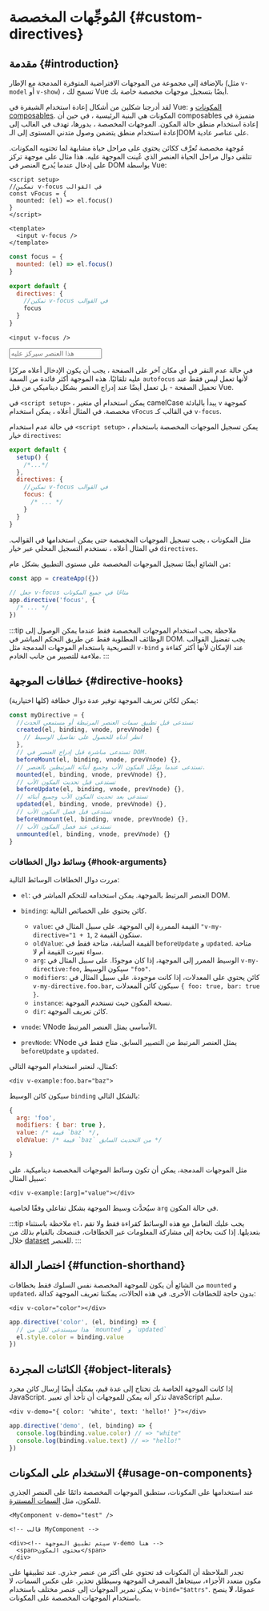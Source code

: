 # المُوجِّهات المخصصة {#custom-directives}

<script setup>
const vFocus = {
  mounted: el => {
    el.focus()
  }
}
</script>

## مقدمة {#introduction}

بالإضافة إلى مجموعة من الموجهات الافتراضية المتوفرة المدمجة مع الإطار (مثل `v-model` أو `v-show`) ، تسمح لك Vue أيضًا بتسجيل موجهات مخصصة خاصة بك.

لقد أدرجنا شكلين من أشكال إعادة استخدام الشيفرة في Vue: [المكونات](/guide/essentials/component-basics.html) و [composables](./composables). المكونات هي البنية الرئيسية ، في حين أن composables متميزة في إعادة استخدام منطق حالة المكون. الموجهات المخصصة ، بدورها، تهدف في الغالب إلى إعادة استخدام منطق يتضمن وصول متدني المستوى إلى الـDOM  على عناصر عادية.

مُوجهة مخصصة تُعرَّف ككائن يحتوي على مراحل حياة مشابهة لما تحتويه المكونات. تتلقى دوال مراحل الحياة  العنصر الذي عُينت الموجهة عليه. هذا مثال على موجهة تركز على  إدخال عندما يُدرج العنصر في DOM بواسطة Vue:

<div class="composition-api">

```vue
<script setup>
//تمكين v-focus في القوالب
const vFocus = {
  mounted: (el) => el.focus()
}
</script>

<template>
  <input v-focus />
</template>
```

</div>

<div class="options-api">

```js
const focus = {
  mounted: (el) => el.focus()
}

export default {
  directives: {
    //تمكين v-focus في القوالب
    focus
  }
}
```

```vue-html
<input v-focus />
```

</div>

<div class="demo">
  <input v-focus placeholder="هذا العنصر سيركز عليه" />
</div>

في حالة عدم النقر في أي مكان آخر على الصفحة ، يجب أن يكون الإدخال أعلاه مركزًا عليه تلقائيًا. هذه الموجهة أكثر فائدة من السمة `autofocus` لأنها تعمل ليس فقط عند تحميل الصفحة - بل تعمل أيضًا عند إدراج العنصر بشكل ديناميكي من قبل Vue.

<div class="composition-api">

في `<script setup>` ، يمكن استخدام أي متغير camelCase يبدأ بالبادئة `v` كموجهة مخصصة. في المثال أعلاه ، يمكن استخدام `vFocus` في القالب كـ `v-focus`.

في حالة عدم استخدام `<script setup>` ، يمكن تسجيل الموجهات المخصصة باستخدام خيار `directives`:

```js
export default {
  setup() {
    /*...*/
  },
  directives: {
    //تمكين v-focus في القوالب
    focus: {
      /* ... */
    }
  }
}
```

</div>

<div class="options-api">

مثل المكونات ، يجب تسجيل الموجهات المخصصة حتى يمكن استخدامها في القوالب. في المثال أعلاه ، نستخدم التسجيل المحلي عبر خيار `directives`.

</div>

من الشائع أيضًا تسجيل الموجهات المخصصة على مستوى التطبيق بشكل عام:

```js
const app = createApp({})

// جعل v-focus متاحًا في جميع المكونات
app.directive('focus', {
  /* ... */
})
```

:::tip ملاحظة
يجب استخدام الموجهات المخصصة فقط عندما يمكن الوصول إلى الوظائف المطلوبة فقط عن طريق التحكم المباشر في DOM. يجب تفضيل القوالب التصريحية باستخدام الموجهات المدمجة مثل `v-bind` عند الإمكان لأنها أكثر كفاءة و ملاءمة للتصيير من جانب الخادم.
:::

## خطافات الموجهة {#directive-hooks}

يمكن لكائن تعريف الموجهة توفير عدة دوال خطافة (كلها اختيارية):

```js
const myDirective = {
  //تستدعى قبل تطبيق سمات العنصر المرتبطة أو مستمعي الحدث
  created(el, binding, vnode, prevVnode) {
    // انظر أدناه للحصول على تفاصيل الوسيط
  },
  // تستدعى مباشرة قبل إدراج العنصر في DOM.
  beforeMount(el, binding, vnode, prevVnode) {},
  // تستدعى عندما يوصَّل المكون الأب وجميع أبنائه المرتبطين بالعنصر.
  mounted(el, binding, vnode, prevVnode) {},
  // تستدعى قبل تحديث المكون الأب
  beforeUpdate(el, binding, vnode, prevVnode) {},
  // تستدعى بعد تحديث المكون الأب وجميع أبنائه
  updated(el, binding, vnode, prevVnode) {},
  // تستدعى قبل فصل المكون الأب
  beforeUnmount(el, binding, vnode, prevVnode) {},
  // تستدعى عند فصل المكون الأب
  unmounted(el, binding, vnode, prevVnode) {}
}
```

### وسائط دوال الخطافات {#hook-arguments}

مررت دوال الخطافات الوسائط التالية:

- `el`: العنصر المرتبط بالموجهة. يمكن استخدامه للتحكم المباشر في DOM. 

- `binding`: كائن يحتوي على الخصائص التالية.

  - `value`: القيمة الممررة إلى الموجهة. على سبيل المثال في `"v-my-directive="1 + 1`, ستكون القيمة `2`. 
  - `oldValue`: القيمة السابقة، متاحة فقط في `beforeUpdate` و `updated`. متاحة سواء تغيرت القيمة أم لا. 
  -  `arg`: الوسيط الممرر إلى الموجهة، إذا كان موجودًا. على سبيل المثال في `v-my-directive:foo`, سيكون الوسيط `"foo"`.
  - `modifiers`: كائن يحتوي على المعدلات، إذا كانت موجودة. على سبيل المثال في `v-my-directive.foo.bar`, سيكون كائن المعدلات `{ foo: true, bar: true }`.
  - `instance`:  نسخة المكون حيث تستخدم الموجهة.
  - `dir`: كائن تعريف الموجهة.

- `vnode`: VNode الأساسي يمثل العنصر المرتبط.

- `prevNode`: VNode يمثل العنصر المرتبط من التصيير السابق. متاح فقط في `beforeUpdate` و `updated`.

كمثال، لنعتبر استخدام الموجهة التالي:

```vue-html
<div v-example:foo.bar="baz">
```

سيكون كائن الوسيط `binding` بالشكل التالي:

```js
{
  arg: 'foo',
  modifiers: { bar: true },
  value: /* قيمة `baz` */,
  oldValue: /* قيمة `baz` من التحديث السابق */

}
```

مثل الموجهات المدمجة، يمكن أن تكون وسائط الموجهات المخصصة ديناميكية. على سبيل المثال:

```vue-html
<div v-example:[arg]="value"></div>
```

سيُحدَّث وسيط الموجهة بشكل تفاعلي وفقًا لخاصية `arg` في حالة المكون.

:::tip ملاحظة 
باستثناء `el`، يجب عليك التعامل مع هذه الوسائط كقراءة فقط ولا تقم بتعديلها. إذا كنت بحاجة إلى مشاركة المعلومات عبر الخطافات، فننصحك بالقيام بذلك من خلال [dataset](https://developer.mozilla.org/en-US/docs/Web/API/HTMLElement/dataset) للعنصر.
:::

## اختصار الدالة {#function-shorthand}

من الشائع أن يكون للموجهة المخصصة نفس السلوك فقط بخطافات `mounted` و `updated`، بدون حاجة للخطافات الأخرى. في هذه الحالات، يمكننا تعريف الموجهة كدالة:

```vue-html
<div v-color="color"></div>
```

```js
app.directive('color', (el, binding) => {
  // هذا سيستدعى لكل من `mounted` و `updated`
  el.style.color = binding.value
})
```

##  الكائنات المجردة {#object-literals}

إذا كانت الموجهة الخاصة بك تحتاج إلى عدة قيم، يمكنك أيضًا إرسال كائن مجرد JavaScript. تذكر أنه يمكن للموجهات أن تأخذ أي تعبير JavaScript سليم.

```vue-html
<div v-demo="{ color: 'white', text: 'hello!' }"></div>
```

```js
app.directive('demo', (el, binding) => {
  console.log(binding.value.color) // => "white"
  console.log(binding.value.text) // => "hello!"
})
```

## الاستخدام على المكونات {#usage-on-components}

عند استخدامها على المكونات، ستطبق الموجهات المخصصة دائمًا على العنصر الجذري للمكون، مثل [السمات المستترة](/guide/components/attrs.html).

```vue-html
<MyComponent v-demo="test" />
```

```vue-html
<!-- قالب MyComponent -->

<div><!-- سيتم تطبيق الموجهة v-demo هنا -->
  <span>محتوى المكون</span>
</div>
```

تجدر الملاحظة أن المكونات قد تحتوي على أكثر من عنصر جذري. عند تطبيقها على مكون متعدد الأجزاء، سيتجاهل المصرف الموجهة وسيطلق تحذير. على عكس السمات، لا يمكن تمرير الموجهات إلى عنصر مختلف باستخدام `v-bind="$attrs"`. عمومًا، **لا** ينصح باستخدام الموجهات المخصصة على المكونات.
